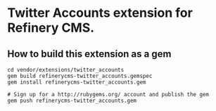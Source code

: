 # Twitter Accounts extension for Refinery CMS.

## How to build this extension as a gem

    cd vendor/extensions/twitter_accounts
    gem build refinerycms-twitter_accounts.gemspec
    gem install refinerycms-twitter_accounts.gem

    # Sign up for a http://rubygems.org/ account and publish the gem
    gem push refinerycms-twitter_accounts.gem